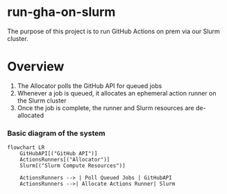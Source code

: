 # run-gha-on-slurm

The purpose of this project is to run GitHub Actions on prem via our Slurm cluster.

# Overview
1. The Allocator polls the GitHub API for queued jobs
2. Whenever a job is queued, it allocates an ephemeral action runner on the Slurm cluster
3. Once the job is complete, the runner and Slurm resources are de-allocated

### Basic diagram of the system
```mermaid
flowchart LR
    GitHubAPI[("GitHub API")]
    ActionsRunners[("Allocator")]
    Slurm[("Slurm Compute Resources")]

    ActionsRunners --> | Poll Queued Jobs | GitHubAPI 
    ActionsRunners -->| Allocate Actions Runner| Slurm 
```
